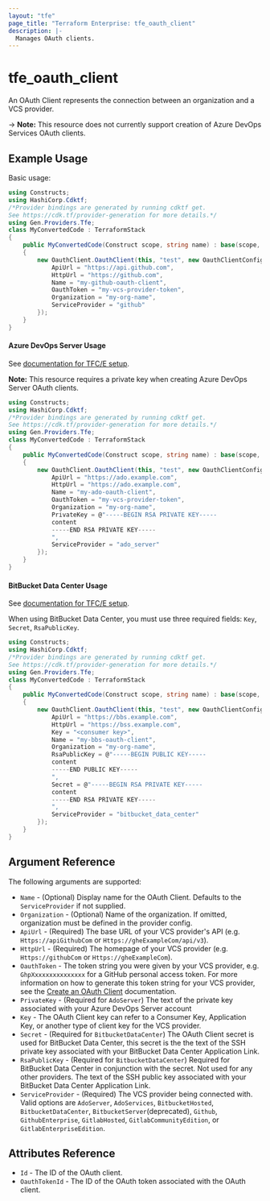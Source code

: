 ```yaml
---
layout: "tfe"
page_title: "Terraform Enterprise: tfe_oauth_client"
description: |-
  Manages OAuth clients.
---
```


# tfe_oauth_client

An OAuth Client represents the connection between an organization and a VCS
provider.

-> **Note:** This resource does not currently support creation of Azure DevOps Services OAuth clients.

## Example Usage

Basic usage:

```csharp
using Constructs;
using HashiCorp.Cdktf;
/*Provider bindings are generated by running cdktf get.
See https://cdk.tf/provider-generation for more details.*/
using Gen.Providers.Tfe;
class MyConvertedCode : TerraformStack
{
    public MyConvertedCode(Construct scope, string name) : base(scope, name)
    {
        new OauthClient.OauthClient(this, "test", new OauthClientConfig {
            ApiUrl = "https://api.github.com",
            HttpUrl = "https://github.com",
            Name = "my-github-oauth-client",
            OauthToken = "my-vcs-provider-token",
            Organization = "my-org-name",
            ServiceProvider = "github"
        });
    }
}
```

#### Azure DevOps Server Usage

See [documentation for TFC/E setup](https://developer.hashicorp.com/terraform/cloud-docs/vcs/azure-devops-server).

**Note:** This resource requires a private key when creating Azure DevOps Server OAuth clients.

```csharp
using Constructs;
using HashiCorp.Cdktf;
/*Provider bindings are generated by running cdktf get.
See https://cdk.tf/provider-generation for more details.*/
using Gen.Providers.Tfe;
class MyConvertedCode : TerraformStack
{
    public MyConvertedCode(Construct scope, string name) : base(scope, name)
    {
        new OauthClient.OauthClient(this, "test", new OauthClientConfig {
            ApiUrl = "https://ado.example.com",
            HttpUrl = "https://ado.example.com",
            Name = "my-ado-oauth-client",
            OauthToken = "my-vcs-provider-token",
            Organization = "my-org-name",
            PrivateKey = @"-----BEGIN RSA PRIVATE KEY-----
            content
            -----END RSA PRIVATE KEY-----
            ",
            ServiceProvider = "ado_server"
        });
    }
}
```

#### BitBucket Data Center Usage

See [documentation for TFC/E setup](https://developer.hashicorp.com/terraform/cloud-docs/vcs/bitbucket-data-center).

When using BitBucket Data Center, you must use three required fields: `Key`, `Secret`, `RsaPublicKey`.


```csharp
using Constructs;
using HashiCorp.Cdktf;
/*Provider bindings are generated by running cdktf get.
See https://cdk.tf/provider-generation for more details.*/
using Gen.Providers.Tfe;
class MyConvertedCode : TerraformStack
{
    public MyConvertedCode(Construct scope, string name) : base(scope, name)
    {
        new OauthClient.OauthClient(this, "test", new OauthClientConfig {
            ApiUrl = "https://bbs.example.com",
            HttpUrl = "https://bss.example.com",
            Key = "<consumer key>",
            Name = "my-bbs-oauth-client",
            Organization = "my-org-name",
            RsaPublicKey = @"-----BEGIN PUBLIC KEY-----
            content
            -----END PUBLIC KEY-----
            ",
            Secret = @"-----BEGIN RSA PRIVATE KEY-----
            content
            -----END RSA PRIVATE KEY-----
            ",
            ServiceProvider = "bitbucket_data_center"
        });
    }
}
```

## Argument Reference

The following arguments are supported:

* `Name` - (Optional) Display name for the OAuth Client. Defaults to the `ServiceProvider` if not supplied.
* `Organization` - (Optional) Name of the organization. If omitted, organization must be defined in the provider config.
* `ApiUrl` - (Required) The base URL of your VCS provider's API (e.g.
  `Https://apiGithubCom` or `Https://gheExampleCom/api/v3`).
* `HttpUrl` - (Required) The homepage of your VCS provider (e.g.
  `Https://githubCom` or `Https://gheExampleCom`).
* `OauthToken` - The token string you were given by your VCS provider, e.g. `GhpXxxxxxxxxxxxxxx` for a GitHub personal access token. For more information on how to generate this token string for your VCS provider, see the [Create an OAuth Client](https://developer.hashicorp.com/terraform/cloud-docs/api-docs/oauth-clients#create-an-oauth-client) documentation.
* `PrivateKey` - (Required for `AdoServer`) The text of the private key associated with your Azure DevOps Server account
* `Key` - The OAuth Client key can refer to a Consumer Key, Application Key,
  or another type of client key for the VCS provider.
* `Secret` - (Required for `BitbucketDataCenter`) The OAuth Client secret is used for BitBucket Data Center, this secret is the
  the text of the SSH private key associated with your BitBucket Data Center
Application Link.
* `RsaPublicKey` - (Required for `BitbucketDataCenter`) Required for BitBucket
  Data Center in conjunction with the secret. Not used for any other providers. The
text of the SSH public key associated with your BitBucket Data Center Application
Link.
* `ServiceProvider` - (Required) The VCS provider being connected with. Valid
  options are `AdoServer`, `AdoServices`, `BitbucketHosted`, `BitbucketDataCenter`, `BitbucketServer`(deprecated), `Github`, `GithubEnterprise`, `GitlabHosted`,
  `GitlabCommunityEdition`, or `GitlabEnterpriseEdition`.

## Attributes Reference

* `Id` - The ID of the OAuth client.
* `OauthTokenId` - The ID of the OAuth token associated with the OAuth client.

<!-- cache-key: cdktf-0.17.0-pre.15 input-0dea494ef76c038939d94b5ae6a0e741e36a87509a350f558cd11d098bf1bde9 -->